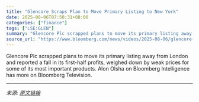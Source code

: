 ```yaml
---
title: "Glencore Scraps Plan to Move Primary Listing to New York"
date: 2025-08-06T07:50:31+08:00
categories: ["finance"]
tags: ["LSE:GLEN"]
summary: "Glencore Plc scrapped plans to move its primary listing away from London and reported a fall in its first-half profits, weighed down by weak prices for some of its most important products. Alon Olsha "
source_url: "https://www.bloomberg.com/news/videos/2025-08-06/glencore-scraps-plan-to-move-primary-listing-to-new-york"
---
```


Glencore Plc scrapped plans to move its primary listing away from London and reported a fall in its first-half profits, weighed down by weak prices for some of its most important products. Alon Olsha on Bloomberg Intelligence has more on Bloomberg Television.

---

*来源: [原文链接](https://www.bloomberg.com/news/videos/2025-08-06/glencore-scraps-plan-to-move-primary-listing-to-new-york)*
